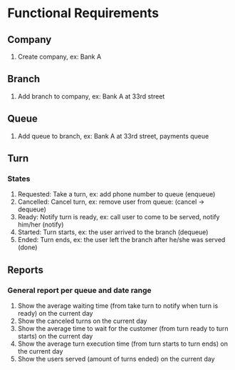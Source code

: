 # Functional Requirements

## Company

1. Create company, ex: Bank A

## Branch

1. Add branch to company, ex: Bank A at 33rd street

## Queue

1. Add queue to branch, ex: Bank A at 33rd street, payments queue

## Turn

### States

1. Requested: Take a turn, ex: add phone number to queue (enqueue)
1. Cancelled: Cancel turn, ex: remove user from queue: (cancel -> dequeue)
1. Ready: Notify turn is ready, ex: call user to come to be served, notify him/her (notify)
1. Started: Turn starts, ex: the user arrived to the branch (dequeue)
1. Ended: Turn ends, ex: the user left the branch after he/she was served (done)

## Reports

### General report per queue and date range

1. Show the average waiting time (from take turn to notify when turn is ready) on the current day
1. Show the canceled turns on the current day
1. Show the average time to wait for the customer (from turn ready to turn starts) on the current day
1. Show the average turn execution time (from turn starts to turn ends) on the current day
1. Show the users served (amount of turns ended) on the current day
